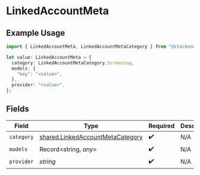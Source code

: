# LinkedAccountMeta

## Example Usage

```typescript
import { LinkedAccountMeta, LinkedAccountMetaCategory } from "@stackone/stackone-client-ts/sdk/models/shared";

let value: LinkedAccountMeta = {
  category: LinkedAccountMetaCategory.Screening,
  models: {
    "key": "<value>",
  },
  provider: "<value>",
};
```

## Fields

| Field                                                                                       | Type                                                                                        | Required                                                                                    | Description                                                                                 |
| ------------------------------------------------------------------------------------------- | ------------------------------------------------------------------------------------------- | ------------------------------------------------------------------------------------------- | ------------------------------------------------------------------------------------------- |
| `category`                                                                                  | [shared.LinkedAccountMetaCategory](../../../sdk/models/shared/linkedaccountmetacategory.md) | :heavy_check_mark:                                                                          | N/A                                                                                         |
| `models`                                                                                    | Record<string, *any*>                                                                       | :heavy_check_mark:                                                                          | N/A                                                                                         |
| `provider`                                                                                  | *string*                                                                                    | :heavy_check_mark:                                                                          | N/A                                                                                         |